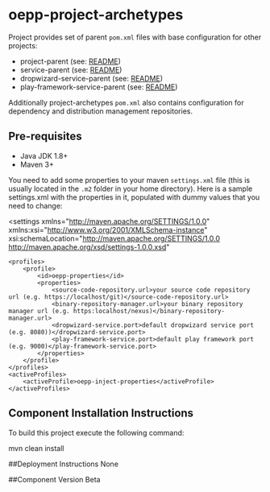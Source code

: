 # oepp-project-archetypes
Project provides set of parent `pom.xml` files with base configuration for other projects:

 * project-parent (see: [README](project-parent))
 * service-parent (see: [README](service-parent))
 * dropwizard-service-parent (see: [README](dropwizard-service-parent))
 * play-framework-service-parent (see: [README](play-framework-service-parent))

Additionally project-archetypes `pom.xml` also contains configuration for dependency and distribution management repositories.

## Pre-requisites
 * Java JDK 1.8+
 * Maven 3+

You need to add some properties to your maven `settings.xml` file (this is usually located in the `.m2` folder in your home directory).
Here is a sample settings.xml with the properties in it, populated with dummy values that you need to change:

<?xml version="1.0" encoding="UTF-8"?>

<settings xmlns="http://maven.apache.org/SETTINGS/1.0.0" xmlns:xsi="http://www.w3.org/2001/XMLSchema-instance" xsi:schemaLocation="http://maven.apache.org/SETTINGS/1.0.0
http://maven.apache.org/xsd/settings-1.0.0.xsd"

    <profiles>
        <profile>
            <id>oepp-properties</id>
            <properties>
                <source-code-repository.url>your source code repository url (e.g. https://localhost/git)</source-code-repository.url>
                <binary-repository-manager.url>your binary repository manager url (e.g. https:localhost/nexus)</binary-repository-manager.url>
                <dropwizard-service.port>default dropwizard service port (e.g. 8080))</dropwizard-service.port>
                <play-framework-service.port>default play framework port (e.g. 9000)</play-framework-service.port>
            </properties>
        </profile>
    </profiles>
    <activeProfiles>
        <activeProfile>oepp-inject-properties</activeProfile>
    </activeProfiles>
</settings>


## Component Installation Instructions
To build this project execute the following command:

  mvn clean install

##Deployment Instructions
None

##Component Version
Beta

